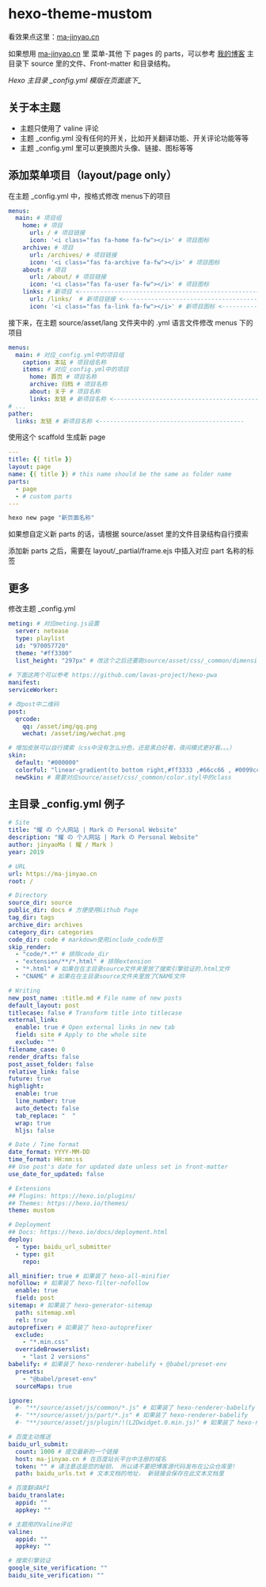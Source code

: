 # hexo-theme-mustom

看效果点这里：[ma-jinyao.cn](//ma-jinyao.cn)

如果想用 [ma-jinyao.cn](//ma-jinyao.cn) 里 菜单-其他 下 pages 的 parts，可以参考 [我的博客](https://github.com/jinyaoMa/ma-jinyao.cn) 主目录下 source 里的文件、Front-matter 和目录结构。

_Hexo 主目录 \_config.yml 模版在页面底下__

## 关于本主题

- 主题只使用了 valine 评论
- 主题 _config.yml 没有任何的开关，比如开关翻译功能、开关评论功能等等
- 主题 _config.yml 里可以更换图片头像、链接、图标等等

## 添加菜单项目（layout/page only）

在主题 _config.yml 中，按格式修改 menus下的项目

``` yaml
menus:
  main: # 项目组
    home: # 项目
      url: / # 项目链接
      icon: '<i class="fas fa-home fa-fw"></i>' # 项目图标
    archive: # 项目
      url: /archives/ # 项目链接
      icon: '<i class="fas fa-archive fa-fw"></i>' # 项目图标
    about: # 项目
      url: /about/ # 项目链接
      icon: '<i class="fas fa-user fa-fw"></i>' # 项目图标
    links: # 新项目 <----------------------------------------------------
      url: /links/  # 新项目链接 <----------------------------------------
      icon: '<i class="fas fa-link fa-fw"></i>' # 新项目图标 <------------
```

接下来，在主题 source/asset/lang 文件夹中的 .yml 语言文件修改 menus 下的项目

``` yaml
menus:
  main: # 对应_config.yml中的项目组
    caption: 本站 # 项目组名称
    items: # 对应_config.yml中的项目
      home: 首页 # 项目名称
      archive: 归档 # 项目名称
      about: 关于 # 项目名称
      links: 友链 # 新项目名称 <-----------------------------------------
# ...
pather:
  links: 友链 # 新项目名称 <-----------------------------------------
```

使用这个 scaffold 生成新 page

``` yaml
---
title: {{ title }}
layout: page
name: {{ title }} # this name should be the same as folder name
parts: 
  - page
  - # custom parts
---
```

``` bash
hexo new page "新页面名称"
```

如果想自定义新 parts 的话，请根据 source/asset 里的文件目录结构自行摸索

添加新 parts 之后，需要在 layout/_partial/frame.ejs 中插入对应 part 名称的标签

## 更多

修改主题 _config.yml
``` yaml
meting: # 对应meting.js设置
  server: netease
  type: playlist
  id: "970057720"
  theme: "#ff3300"
  list_height: "297px" # 改这个之后还要跑source/asset/css/_common/dimension.styl里改$audioplayer_list_height
  
# 下面这两个可以参考 https://github.com/lavas-project/hexo-pwa
manifest:
serviceWorker:

# 改post中二维码
post:
  qrcode:
    qq: /asset/img/qq.png
    wechat: /asset/img/wechat.png

# 增加皮肤可以自行摸索（css中没有怎么分色，还是黑白好看，夜间模式更好看。。。）
skin:
  default: "#000000"
  colorful: "linear-gradient(to bottom right,#ff3333 ,#66cc66 , #0099cc)"
  newSkin: # 需要对应source/asset/css/_common/color.styl中的class
```

## 主目录 _config.yml 例子

``` yaml
# Site
title: "耀 の 个人网站 | Mark の Personal Website"
description: "耀 の 个人网站 | Mark の Personal Website"
author: jinyaoMa ( 耀 / Mark )
year: 2019

# URL
url: https://ma-jinyao.cn
root: /

# Directory
source_dir: source
public_dir: docs # 方便使用Github Page
tag_dir: tags
archive_dir: archives
category_dir: categories
code_dir: code # markdown使用include_code标签
skip_render:
  - "code/*.*" # 排除code_dir
  - "extension/**/*.html" # 排除extension
  - "*.html" # 如果在在主目录source文件夹里放了搜索引擎验证的.html文件
  - "CNAME" # 如果在在主目录source文件夹里放了CNAME文件

# Writing
new_post_name: :title.md # File name of new posts
default_layout: post
titlecase: false # Transform title into titlecase
external_link:
  enable: true # Open external links in new tab
  field: site # Apply to the whole site
  exclude: ""
filename_case: 0
render_drafts: false
post_asset_folder: false
relative_link: false
future: true
highlight:
  enable: true
  line_number: true
  auto_detect: false
  tab_replace: "  "
  wrap: true
  hljs: false

# Date / Time format
date_format: YYYY-MM-DD
time_format: HH:mm:ss
## Use post's date for updated date unless set in front-matter
use_date_for_updated: false

# Extensions
## Plugins: https://hexo.io/plugins/
## Themes: https://hexo.io/themes/
theme: mustom

# Deployment
## Docs: https://hexo.io/docs/deployment.html
deploy:
  - type: baidu_url_submitter
  - type: git
    repo:

all_minifier: true # 如果装了 hexo-all-minifier
nofollow: # 如果装了 hexo-filter-nofollow
  enable: true
  field: post
sitemap: # 如果装了 hexo-generator-sitemap
  path: sitemap.xml
  rel: true
autoprefixer: # 如果装了 hexo-autoprefixer
  exclude:
    - "*.min.css"
  overrideBrowserslist:
    - "last 2 versions"
babelify: # 如果装了 hexo-renderer-babelify + @babel/preset-env
  presets:
    - "@babel/preset-env"
  sourceMaps: true

ignore:
  #- "**/source/asset/js/common/*.js" # 如果装了 hexo-renderer-babelify
  #- "**/source/asset/js/part/*.js" # 如果装了 hexo-renderer-babelify
  #- "**/source/asset/js/plugin/!(L2Dwidget.0.min.js)" # 如果装了 hexo-renderer-babelify

# 百度主动推送
baidu_url_submit:
  count: 1000 # 提交最新的一个链接
  host: ma-jinyao.cn # 在百度站长平台中注册的域名
  token: "" # 请注意这是您的秘钥， 所以请不要把博客源代码发布在公众仓库里!
  path: baidu_urls.txt # 文本文档的地址， 新链接会保存在此文本文档里

# 百度翻译API
baidu_translate:
  appid: ""
  appkey: ""

# 主题用的Valine评论
valine:
  appid: ""
  appkey: ""

# 搜索引擎验证
google_site_verification: ""
baidu_site_verification: ""

```

